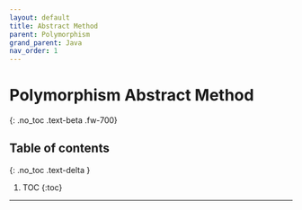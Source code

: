 ```yaml
---
layout: default
title: Abstract Method
parent: Polymorphism
grand_parent: Java
nav_order: 1
---
```


# Polymorphism Abstract Method
{: .no_toc .text-beta .fw-700}

## Table of contents
{: .no_toc .text-delta }

1. TOC
{:toc}

---
